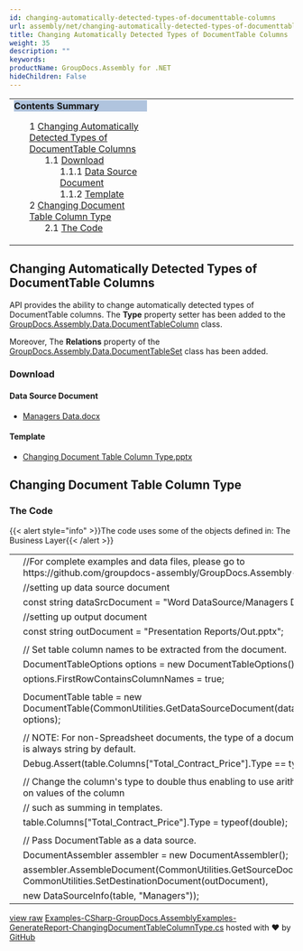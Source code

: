 ```yaml
---
id: changing-automatically-detected-types-of-documenttable-columns
url: assembly/net/changing-automatically-detected-types-of-documenttable-columns
title: Changing Automatically Detected Types of DocumentTable Columns
weight: 35
description: ""
keywords: 
productName: GroupDocs.Assembly for .NET
hideChildren: False
---
```

<table class="sectionMacro" border="0" cellpadding="5" cellspacing="0" width="100%"><tbody><tr><td valign="top" width="50%"><div class="panel" style="border-top-width: 1px; border-right-width: 1px; border-bottom-width: 1px; border-left-width: 1px;"><div class="panelHeader" style="border-bottom-width: 1px; background-color: rgb(176, 196, 222);"><b>Contents Summary</b></div><div class="panelContent"><style type="text/css">div.rbtoc1590388625586 { padding-top: 0px; padding-right: 0px; padding-bottom: 0px; padding-left: 0px; }div.rbtoc1590388625586 ul { list-style-type: none; list-style-image: none; margin-left: 0px; }div.rbtoc1590388625586 li { margin-left: 0px; padding-left: 0px; }</style><div class="toc rbtoc1590388625586"><ul class="toc-indentation"><li><span class="TOCOutline">1</span> <a href="#ChangingAutomaticallyDetectedTypesofDocumentTableColumns-ChangingAutomaticallyDetectedTypesofDocumentTableColumns">Changing Automatically Detected Types of DocumentTable Columns</a><ul class="toc-indentation"><li><span class="TOCOutline">1.1</span> <a href="#ChangingAutomaticallyDetectedTypesofDocumentTableColumns-Download">Download</a><ul class="toc-indentation"><li><span class="TOCOutline">1.1.1</span> <a href="#ChangingAutomaticallyDetectedTypesofDocumentTableColumns-DataSourceDocument">Data Source Document</a></li><li><span class="TOCOutline">1.1.2</span> <a href="#ChangingAutomaticallyDetectedTypesofDocumentTableColumns-Template">Template</a></li></ul></li></ul></li><li><span class="TOCOutline">2</span> <a href="#ChangingAutomaticallyDetectedTypesofDocumentTableColumns-ChangingDocumentTableColumnType">Changing Document Table Column Type</a><ul class="toc-indentation"><li><span class="TOCOutline">2.1</span> <a href="#ChangingAutomaticallyDetectedTypesofDocumentTableColumns-TheCode">The Code</a></li></ul></li></ul></div></div></div></td><td valign="top" width="15%">&nbsp;</td><td valign="top" width="35%">&nbsp;</td></tr></tbody></table>

## Changing Automatically Detected Types of DocumentTable Columns

API provides the ability to change automatically detected types of DocumentTable columns. The **Type** property setter has been added to the [GroupDocs.Assembly.Data.DocumentTableColumn](https://apireference.groupdocs.com/net/assembly/groupdocs.assembly.data/documenttablecolumn) class.

Moreover, The **Relations** property of the [GroupDocs.Assembly.Data.DocumentTableSet](https://apireference.groupdocs.com/net/assembly/groupdocs.assembly.data/documenttableset) class has been added.

### Download

#### Data Source Document

*   [Managers Data.docx](https://github.com/groupdocs-assembly/GroupDocs.Assembly-for-.NET/blob/master/Examples/Data/Data%20Sources/Word%20DataSource/Managers%20Data.docx?raw=true)

#### Template

*   [Changing Document Table Column Type.pptx](https://github.com/groupdocs-assembly/GroupDocs.Assembly-for-.NET/blob/master/Examples/Data/Source/Presentation%20Templates/Changing%20Document%20Table%20Column%20Type.pptx?raw=true)

## Changing Document Table Column Type

### The Code

{{< alert style="info" >}}The code uses some of the objects defined in: The Business Layer{{< /alert >}}

<table class="highlight tab-size js-file-line-container" data-tab-size="8" data-paste-markdown-skip=""><tbody><tr><td id="file-examples-csharp-groupdocs-assemblyexamples-generatereport-changingdocumenttablecolumntype-cs-L1" class="blob-num js-line-number" data-line-number="1"></td><td id="file-examples-csharp-groupdocs-assemblyexamples-generatereport-changingdocumenttablecolumntype-cs-LC1" class="blob-code blob-code-inner js-file-line"><span class="pl-c"><span class="pl-c">//</span>For complete examples and data files, please go to https://github.com/groupdocs-assembly/GroupDocs.Assembly-for-.NET</span></td></tr><tr><td id="file-examples-csharp-groupdocs-assemblyexamples-generatereport-changingdocumenttablecolumntype-cs-L2" class="blob-num js-line-number" data-line-number="2"></td><td id="file-examples-csharp-groupdocs-assemblyexamples-generatereport-changingdocumenttablecolumntype-cs-LC2" class="blob-code blob-code-inner js-file-line"><span class="pl-c"><span class="pl-c">//</span>setting up data source document</span></td></tr><tr><td id="file-examples-csharp-groupdocs-assemblyexamples-generatereport-changingdocumenttablecolumntype-cs-L3" class="blob-num js-line-number" data-line-number="3"></td><td id="file-examples-csharp-groupdocs-assemblyexamples-generatereport-changingdocumenttablecolumntype-cs-LC3" class="blob-code blob-code-inner js-file-line"><span class="pl-k">const</span> <span class="pl-k">string</span> <span class="pl-smi">dataSrcDocument</span> <span class="pl-k">=</span> <span class="pl-s"><span class="pl-pds">"</span>Word DataSource/Managers Data.docx<span class="pl-pds">"</span></span>;</td></tr><tr><td id="file-examples-csharp-groupdocs-assemblyexamples-generatereport-changingdocumenttablecolumntype-cs-L4" class="blob-num js-line-number" data-line-number="4"></td><td id="file-examples-csharp-groupdocs-assemblyexamples-generatereport-changingdocumenttablecolumntype-cs-LC4" class="blob-code blob-code-inner js-file-line"><span class="pl-c"><span class="pl-c">//</span>setting up output document</span></td></tr><tr><td id="file-examples-csharp-groupdocs-assemblyexamples-generatereport-changingdocumenttablecolumntype-cs-L5" class="blob-num js-line-number" data-line-number="5"></td><td id="file-examples-csharp-groupdocs-assemblyexamples-generatereport-changingdocumenttablecolumntype-cs-LC5" class="blob-code blob-code-inner js-file-line"><span class="pl-k">const</span> <span class="pl-k">string</span> <span class="pl-smi">outDocument</span> <span class="pl-k">=</span> <span class="pl-s"><span class="pl-pds">"</span>Presentation Reports/Out.pptx<span class="pl-pds">"</span></span>;</td></tr><tr><td id="file-examples-csharp-groupdocs-assemblyexamples-generatereport-changingdocumenttablecolumntype-cs-L6" class="blob-num js-line-number" data-line-number="6"></td><td id="file-examples-csharp-groupdocs-assemblyexamples-generatereport-changingdocumenttablecolumntype-cs-LC6" class="blob-code blob-code-inner js-file-line"></td></tr><tr><td id="file-examples-csharp-groupdocs-assemblyexamples-generatereport-changingdocumenttablecolumntype-cs-L7" class="blob-num js-line-number" data-line-number="7"></td><td id="file-examples-csharp-groupdocs-assemblyexamples-generatereport-changingdocumenttablecolumntype-cs-LC7" class="blob-code blob-code-inner js-file-line"><span class="pl-c"><span class="pl-c">//</span> Set table column names to be extracted from the document.</span></td></tr><tr><td id="file-examples-csharp-groupdocs-assemblyexamples-generatereport-changingdocumenttablecolumntype-cs-L8" class="blob-num js-line-number" data-line-number="8"></td><td id="file-examples-csharp-groupdocs-assemblyexamples-generatereport-changingdocumenttablecolumntype-cs-LC8" class="blob-code blob-code-inner js-file-line"><span class="pl-en">DocumentTableOptions</span> <span class="pl-smi">options</span> <span class="pl-k">=</span> <span class="pl-k">new</span> <span class="pl-en">DocumentTableOptions</span>();</td></tr><tr><td id="file-examples-csharp-groupdocs-assemblyexamples-generatereport-changingdocumenttablecolumntype-cs-L9" class="blob-num js-line-number" data-line-number="9"></td><td id="file-examples-csharp-groupdocs-assemblyexamples-generatereport-changingdocumenttablecolumntype-cs-LC9" class="blob-code blob-code-inner js-file-line"><span class="pl-smi">options</span>.<span class="pl-smi">FirstRowContainsColumnNames</span> <span class="pl-k">=</span> <span class="pl-c1">true</span>;</td></tr><tr><td id="file-examples-csharp-groupdocs-assemblyexamples-generatereport-changingdocumenttablecolumntype-cs-L10" class="blob-num js-line-number" data-line-number="10"></td><td id="file-examples-csharp-groupdocs-assemblyexamples-generatereport-changingdocumenttablecolumntype-cs-LC10" class="blob-code blob-code-inner js-file-line"></td></tr><tr><td id="file-examples-csharp-groupdocs-assemblyexamples-generatereport-changingdocumenttablecolumntype-cs-L11" class="blob-num js-line-number" data-line-number="11"></td><td id="file-examples-csharp-groupdocs-assemblyexamples-generatereport-changingdocumenttablecolumntype-cs-LC11" class="blob-code blob-code-inner js-file-line"><span class="pl-en">DocumentTable</span> <span class="pl-smi">table</span> <span class="pl-k">=</span> <span class="pl-k">new</span> <span class="pl-en">DocumentTable</span>(<span class="pl-smi">CommonUtilities</span>.<span class="pl-en">GetDataSourceDocument</span>(<span class="pl-smi">dataSrcDocument</span>), <span class="pl-c1">1</span>, <span class="pl-smi">options</span>);</td></tr><tr><td id="file-examples-csharp-groupdocs-assemblyexamples-generatereport-changingdocumenttablecolumntype-cs-L12" class="blob-num js-line-number" data-line-number="12"></td><td id="file-examples-csharp-groupdocs-assemblyexamples-generatereport-changingdocumenttablecolumntype-cs-LC12" class="blob-code blob-code-inner js-file-line"></td></tr><tr><td id="file-examples-csharp-groupdocs-assemblyexamples-generatereport-changingdocumenttablecolumntype-cs-L13" class="blob-num js-line-number" data-line-number="13"></td><td id="file-examples-csharp-groupdocs-assemblyexamples-generatereport-changingdocumenttablecolumntype-cs-LC13" class="blob-code blob-code-inner js-file-line"><span class="pl-c"><span class="pl-c">//</span> NOTE: For non-Spreadsheet documents, the type of a document table column is always string by default.</span></td></tr><tr><td id="file-examples-csharp-groupdocs-assemblyexamples-generatereport-changingdocumenttablecolumntype-cs-L14" class="blob-num js-line-number" data-line-number="14"></td><td id="file-examples-csharp-groupdocs-assemblyexamples-generatereport-changingdocumenttablecolumntype-cs-LC14" class="blob-code blob-code-inner js-file-line"><span class="pl-smi">Debug</span>.<span class="pl-en">Assert</span>(<span class="pl-smi">table</span>.<span class="pl-smi">Columns</span>[<span class="pl-s"><span class="pl-pds">"</span>Total_Contract_Price<span class="pl-pds">"</span></span>].<span class="pl-smi">Type</span> <span class="pl-k">==</span> <span class="pl-k">typeof</span>(<span class="pl-k">string</span>));</td></tr><tr><td id="file-examples-csharp-groupdocs-assemblyexamples-generatereport-changingdocumenttablecolumntype-cs-L15" class="blob-num js-line-number" data-line-number="15"></td><td id="file-examples-csharp-groupdocs-assemblyexamples-generatereport-changingdocumenttablecolumntype-cs-LC15" class="blob-code blob-code-inner js-file-line"></td></tr><tr><td id="file-examples-csharp-groupdocs-assemblyexamples-generatereport-changingdocumenttablecolumntype-cs-L16" class="blob-num js-line-number" data-line-number="16"></td><td id="file-examples-csharp-groupdocs-assemblyexamples-generatereport-changingdocumenttablecolumntype-cs-LC16" class="blob-code blob-code-inner js-file-line"><span class="pl-c"><span class="pl-c">//</span> Change the column's type to double thus enabling to use arithmetic operations on values of the column</span></td></tr><tr><td id="file-examples-csharp-groupdocs-assemblyexamples-generatereport-changingdocumenttablecolumntype-cs-L17" class="blob-num js-line-number" data-line-number="17"></td><td id="file-examples-csharp-groupdocs-assemblyexamples-generatereport-changingdocumenttablecolumntype-cs-LC17" class="blob-code blob-code-inner js-file-line"><span class="pl-c"><span class="pl-c">//</span> such as summing in templates.</span></td></tr><tr><td id="file-examples-csharp-groupdocs-assemblyexamples-generatereport-changingdocumenttablecolumntype-cs-L18" class="blob-num js-line-number" data-line-number="18"></td><td id="file-examples-csharp-groupdocs-assemblyexamples-generatereport-changingdocumenttablecolumntype-cs-LC18" class="blob-code blob-code-inner js-file-line"><span class="pl-smi">table</span>.<span class="pl-smi">Columns</span>[<span class="pl-s"><span class="pl-pds">"</span>Total_Contract_Price<span class="pl-pds">"</span></span>].<span class="pl-smi">Type</span> <span class="pl-k">=</span> <span class="pl-k">typeof</span>(<span class="pl-k">double</span>);</td></tr><tr><td id="file-examples-csharp-groupdocs-assemblyexamples-generatereport-changingdocumenttablecolumntype-cs-L19" class="blob-num js-line-number" data-line-number="19"></td><td id="file-examples-csharp-groupdocs-assemblyexamples-generatereport-changingdocumenttablecolumntype-cs-LC19" class="blob-code blob-code-inner js-file-line"></td></tr><tr><td id="file-examples-csharp-groupdocs-assemblyexamples-generatereport-changingdocumenttablecolumntype-cs-L20" class="blob-num js-line-number" data-line-number="20"></td><td id="file-examples-csharp-groupdocs-assemblyexamples-generatereport-changingdocumenttablecolumntype-cs-LC20" class="blob-code blob-code-inner js-file-line"><span class="pl-c"><span class="pl-c">//</span> Pass DocumentTable as a data source.</span></td></tr><tr><td id="file-examples-csharp-groupdocs-assemblyexamples-generatereport-changingdocumenttablecolumntype-cs-L21" class="blob-num js-line-number" data-line-number="21"></td><td id="file-examples-csharp-groupdocs-assemblyexamples-generatereport-changingdocumenttablecolumntype-cs-LC21" class="blob-code blob-code-inner js-file-line"><span class="pl-en">DocumentAssembler</span> <span class="pl-smi">assembler</span> <span class="pl-k">=</span> <span class="pl-k">new</span> <span class="pl-en">DocumentAssembler</span>();</td></tr><tr><td id="file-examples-csharp-groupdocs-assemblyexamples-generatereport-changingdocumenttablecolumntype-cs-L22" class="blob-num js-line-number" data-line-number="22"></td><td id="file-examples-csharp-groupdocs-assemblyexamples-generatereport-changingdocumenttablecolumntype-cs-LC22" class="blob-code blob-code-inner js-file-line"><span class="pl-smi">assembler</span>.<span class="pl-en">AssembleDocument</span>(<span class="pl-smi">CommonUtilities</span>.<span class="pl-en">GetSourceDocument</span>(<span class="pl-smi">document</span>), <span class="pl-smi">CommonUtilities</span>.<span class="pl-en">SetDestinationDocument</span>(<span class="pl-smi">outDocument</span>),</td></tr><tr><td id="file-examples-csharp-groupdocs-assemblyexamples-generatereport-changingdocumenttablecolumntype-cs-L23" class="blob-num js-line-number" data-line-number="23"></td><td id="file-examples-csharp-groupdocs-assemblyexamples-generatereport-changingdocumenttablecolumntype-cs-LC23" class="blob-code blob-code-inner js-file-line"><span class="pl-k">new</span> <span class="pl-en">DataSourceInfo</span>(<span class="pl-smi">table</span>, <span class="pl-s"><span class="pl-pds">"</span>Managers<span class="pl-pds">"</span></span>));</td></tr></tbody></table>

[view raw](https://gist.github.com/GroupDocsGists/99b0961e79cc8080f9e461ede36f2d8e/raw/57f19cee95c5e342eca09b7e5240c114b8e19531/Examples-CSharp-GroupDocs.AssemblyExamples-GenerateReport-ChangingDocumentTableColumnType.cs) [Examples-CSharp-GroupDocs.AssemblyExamples-GenerateReport-ChangingDocumentTableColumnType.cs](https://gist.github.com/GroupDocsGists/99b0961e79cc8080f9e461ede36f2d8e#file-examples-csharp-groupdocs-assemblyexamples-generatereport-changingdocumenttablecolumntype-cs) hosted with ❤ by [GitHub](https://github.com)
